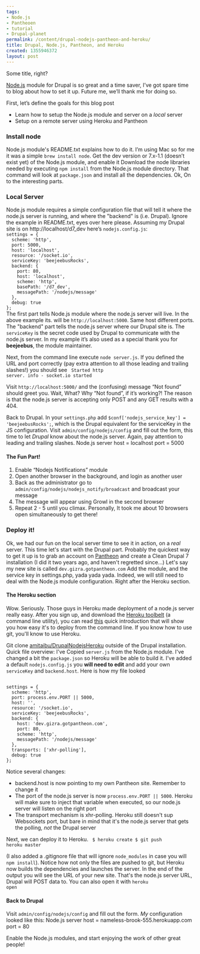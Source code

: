 ```yaml
--- 
tags: 
- Node.js
- Pantheoen
- tutorial
- Drupal-planet
permalink: /content/drupal-nodejs-pantheon-and-heroku/
title: Drupal, Node.js, Pantheon, and Heroku
created: 1355946372
layout: post
---
```

Some title, right?

<a href="http://drupal.org/project/nodejs">Node.js<a/> module for Drupal is so great and a time saver, I’ve got spare time to blog about how to set it up. Future me, we’ll thank me for doing so.

First, let’s define the goals for this blog post
<ul>
<li>Learn how to setup the Node.js module and server on a <em>local</em> server</li>
<li>Setup on  a remote server using Heroku and Pantheon</li>
</ul>

<h3>Install node</h3>
Node.js module's README.txt explains how to do it. I’m using Mac so for me it was a simple <code>brew install node</code>.
Get the dev version or 7.x-1.1 (doesn’t exist yet) of the Node.js module, and enable it
Download the node libraries needed by executing <code>npm install</code> from the Node.js module directory. That command will look at <code>package.json</code> and install all the dependencies.
Ok, On to the interesting parts.

<h3>Local Server</h3>
Node.js module requires a simple configuration file that will tell it where the node.js server is running, and where the "backend" is (i.e. Drupal). Ignore the example in README.txt, eyes over here please. 
Assuming my Drupal site is on http://localhost/d7_dev here’s <code>nodejs.config.js</code>:

<code>
settings = {
  scheme: 'http',
  port: 5000,
  host: 'localhost',
  resource: '/socket.io',
  serviceKey: 'beejeebusRocks',
  backend: {
    port: 80,
    host: 'localhost',
    scheme: 'http',
    basePath: '/d7_dev',
    messagePath: '/nodejs/message'
  },
  debug: true
};
</code>
The first part tells Node.js module where the node.js server will live. In the above example its. will be <code>http://localhost:5000</code>. Same host different ports.
The "backend" part tells the node.js server where our Drupal site is. 
The <code>serviceKey</code> is the secret code used by Drupal to communicate with the node.js server. In my example it’s also used as a special thank you for <strong>beejeebus</strong>, the module maintainer.

Next, from the command line execute <code>node server.js</code>. If you defined the URL and port correctly (pay extra attention to all those leading and trailing slashes!) you should see 
<code>
Started http server.
   info  - socket.io started
</code>

Visit <code>http://localhost:5000/</code> and the (confusing) message “Not found” should greet you. Wait, What? Why “Not found”, if it’s working?!
The reason is that the node.js server is accepting only POST and any GET results with a 404.

Back to Drupal. In your <code>settings.php</code> add <code>$conf['nodejs_service_key'] = 'beejeebusRocks';</code>, which is the Drupal equivalent for the serviceKey in the JS configuration.
Visit <code>admin/config/nodejs/config</code> and fill out the form, this time to let <em>Drupal</em> know about the node.js server. Again, pay attention to leading and trailing slashes.
Node.js server host = localhost
port = 5000

<h4>The Fun Part!</h4>
<ol>
<li>Enable “Nodejs Notifications” module</li>
<li>Open another browser in the background, and login as another user</li>
<li>Back as the administrator go to <code>admin/config/nodejs/nodejs_notify/broadcast</code> and broadcast your message</li>
<li>The message will appear using Growl in the second browser</li>
<li>Repeat 2 - 5 until you climax. Personally, It took me about 10 browsers open simultaneously to get there!</li>
</ol>

<h3>Deploy it!</h3>
Ok, we had our fun on the local server time to see it in action, on a <em>real</em> server.
This time let's start with the Drupal part. Probably the quickest way to get it up is to grab an account on <a href="https://www.getpantheon.com/">Pantheon</a> and create a Clean Drupal 7 installation (I did it two years ago, and haven't regretted since...)
Let's say my new site is called <code>dev.gizra.gotpantheon.com</code>
Add the module, and the service key in settings.php, yada yada yada. Indeed, we will still need to deal with the Node.js module configuration. Right after the Heroku section.

<h4>The Heroku section</h4>
Wow. Seriously. Those guys in Heroku made deployment of a node.js server really easy. After you sign up, and download the <a href="https://toolbelt.heroku.com">Heroku toolbelt</a> (a command line utility), you can read <a href="https://devcenter.heroku.com/articles/nodejs">this</a> quick introduction that will show you how easy it's to deploy from the command line. If you know how to use git, you'll know to use Heroku.

Git clone <a href="https://github.com/amitaibu/DrupalNodejsHeroku">amitaibu/DrupalNodejsHeroku</a> outside of the Drupal installation. 
Quick file overview:
I've Copied <code>server.js</code> from the Node.js module.
I've changed a bit the <code>package.json</code> so Heroku will be able to build it.
I've added a default <code>nodejs.config.js</code> you <strong>will need to edit</strong> and add your own <code>serviceKey</code> and <code>backend.host</code>. Here is how my file looked

<code>
settings = {
  scheme: 'http',
  port: process.env.PORT || 5000,
  host: '',
  resource: '/socket.io',
  serviceKey: 'beejeebusRocks',
  backend: {
    host: 'dev.gizra.gotpantheon.com',
    port: 80,
    scheme: 'http',
    messagePath: '/nodejs/message'
  },
  transports: ['xhr-polling'],
  debug: true
};
</code>

Notice several changes:
<ul>
<li>backend.host is now pointing to my own Pantheon site. Remember to change it</li>
<li>The port of the node.js server is now <code>process.env.PORT || 5000</code>. Heroku will make sure to inject that variable when executed, so our node.js server will listen on the right port</li>
<li>The transport mechanism is xhr-polling. Heroku still doesn't sup Websockets port, but bare in mind that it's the node.js server that gets the polling, <em>not</em> the Drupal server</li>
</ul>

Next, we can deploy it to Heroku.
<code>
$ heroku create
$ git push heroku master
</code>

(I also added a .gitignore file that will ignore <code>node_modules</code> in case you will <code>npm install</code>).
Notice how not only the files are pushed to git, but Heroku now builds the dependencies and launches the server. In the end of the output you will see the URL of your new site. That's the node.js server URL, Drupal will POST data to. You can also open it with <code>heroku open</code>

<h4>Back to Drupal</h4>
Visit <code>admin/config/nodejs/config</code> and fill out the form. <em>My</em> configuration looked like this:
Node.js server host = nameless-brook-555.herokuapp.com
port = 80

Enable the Node.js modules, and start enjoying the work of other great people!

